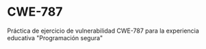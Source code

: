 # CWE-787
Práctica de ejercicio de vulnerabilidad CWE-787 para la experiencia educativa "Programación segura"
